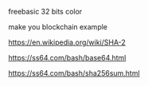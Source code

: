 freebasic 32 bits color

make you blockchain example

https://en.wikipedia.org/wiki/SHA-2


https://ss64.com/bash/base64.html


https://ss64.com/bash/sha256sum.html




